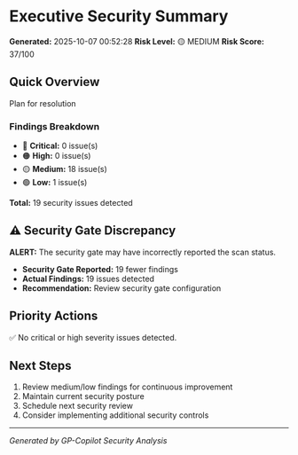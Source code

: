 # Executive Security Summary

**Generated:** 2025-10-07 00:52:28
**Risk Level:** 🟡 MEDIUM
**Risk Score:** 37/100

## Quick Overview

Plan for resolution

### Findings Breakdown

- 🔴 **Critical:** 0 issue(s)
- 🟠 **High:** 0 issue(s)
- 🟡 **Medium:** 18 issue(s)
- 🟢 **Low:** 1 issue(s)

**Total:** 19 security issues detected

## ⚠️ Security Gate Discrepancy

**ALERT:** The security gate may have incorrectly reported the scan status.

- **Security Gate Reported:** 19 fewer findings
- **Actual Findings:** 19 issues detected
- **Recommendation:** Review security gate configuration

## Priority Actions

✅ No critical or high severity issues detected.


## Next Steps

1. Review medium/low findings for continuous improvement
2. Maintain current security posture
3. Schedule next security review
4. Consider implementing additional security controls

---

*Generated by GP-Copilot Security Analysis*
